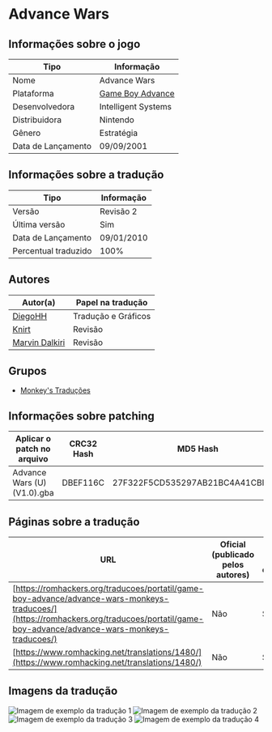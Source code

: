 # Advance Wars

## Informações sobre o jogo

| Tipo | Informação |
| ----------- | ----------- |
| Nome | Advance Wars |
| Plataforma | [Game Boy Advance](../) |
| Desenvolvedora | Intelligent Systems |
| Distribuidora | Nintendo |
| Gênero | Estratégia |
| Data de Lançamento | 09/09/2001 |

## Informações sobre a tradução

| Tipo | Informação |
| ----------- | ----------- |
| Versão | Revisão 2 |
| Última versão | Sim |
| Data de Lançamento | 09/01/2010 |
| Percentual traduzido | 100% |

## Autores

| Autor(a) | Papel na tradução |
| ----------- | ----------- |
| [DiegoHH](../../../autores/diegohh/) | Tradução e Gráficos |
| [Knirt](../../../autores/knirt/) | Revisão |
| [Marvin Dalkiri](../../../autores/marvin-dalkiri/) | Revisão |

## Grupos

* [Monkey's Traduções](../../../grupos/monkeys-traducoes/)

## Informações sobre patching

| Aplicar o patch no arquivo | CRC32 Hash | MD5 Hash |
| ----------- | ----------- | ----------- |
| Advance Wars \(U\) \(V1\.0\)\.gba | DBEF116C | 27F322F5CD535297AB21BC4A41CBFC12 |

## Páginas sobre a tradução

| URL | Oficial (publicado pelos autores) | Possuí link de download |
| ----------- | ----------- | ----------- |
| [https://romhackers.org/traducoes/portatil/game-boy-advance/advance-wars-monkeys-traducoes/](https://romhackers.org/traducoes/portatil/game-boy-advance/advance-wars-monkeys-traducoes/) | Não | Sim |
| [https://www.romhacking.net/translations/1480/](https://www.romhacking.net/translations/1480/) | Não | Sim |

## Imagens da tradução

![Imagem de exemplo da tradução 1](1.png)
![Imagem de exemplo da tradução 2](2.png)
![Imagem de exemplo da tradução 3](3.png)
![Imagem de exemplo da tradução 4](4.png)